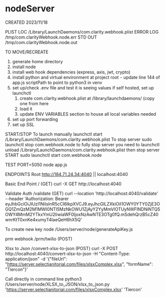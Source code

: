 # nodeServer

CREATED 2023/11/18

PLIST LOC /Library/LaunchDaemons/com.clarity.webhook.plist
ERROR LOG /tmp/com.clarityWebhook.node.err
STD OUT /tmp/com.clarityWebhook.node.out

TO MOVE/RECREATE
1) generate home directory
2) install node 
3) install web hook dependencies (express, axis, jwt, crypto)
4) install python and virtual environment at project root
	⁃	update line 144 of app.js scriptPath to point to python3 in venv
5) set up/check .env file and test it is seeing values
	if self hosted, set up launchctl 
	1) create com.clarity.webhook.plist at /library/launchdaemons/ (copy one from here
	2) load it 
	3) update ENV VARIABLES section to house all local variables needed
6) set up port forwarding
7) set up SSL 


START/STOP
To launch manually 
	launchctl start /Library/LaunchDaemons/com.clarity.webhook.plist
To stop server 
	sudo launchctl stop com.webhook.node
	to fully stop server you need to launchctl unload /Library/LaunchDaemons/com.clarity.webhook.plist then stop server
START
	sudo launchctl start com.webhook.node

TEST 
	PORT=5050 node app.js

ENDPOINTS
Root 
http://184.71.24.34:4040 || localhost:4040

Basic End Point
/ (GET)
curl -X GET http://localhost:4040

Validate Auth
/validate (GET)
curl --location 'http://localhost:4040/validate' --header 'Authorization: Bearer eyJhbGciOiJIUzI1NiIsInR5cCI6IkpXVCJ9.eyJhcGlLZXkiOiI1OWY0YTY0ZjE3OGQ1ZmQzM2M1MWI0NTI5MzNkOWU1ZjAyY2YyMmVlOTUyNWFlNDNiNTQ5OWY4MmM2YTkxYmU2IiwiaWF0IjoxNzAwNTE3OTg0fQ.mSdehQrzB5cZ40wnrKtT0xnKe4xumyT4IaeQeH6hX5Q'

To create new key
node /Users/server/node/generateApiKey.js 

prm webhook
/prm/twilio (POST)

Xlsx to Json
/convert-xlsx-to-json (POST)
curl -X POST http://localhost:4040/convert-xlsx-to-json -H "Content-Type: application/json" -d '{"fileUrl": "https://server.selectjanitorial.com/files/xlsxComplex.xlsx", "formName": "Tiercon"}'

Call directly in command line 
python3 /Users/server/node/XLSX_to_JSON/xlsx_to_json.py 'https://server.selectjanitorial.com/files/xlsxComplex.xlsx' 'Tiercon'
